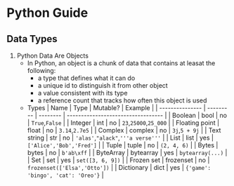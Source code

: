 # Python Guide

## Data Types
1. Python Data Are Objects
    - In Python, an object is a chunk of data that contains at leasat the following:
        - a type that defines what it can do
        - a unique id to distinguish it from other object
        - a value consistent with its type
        - a reference count that tracks how often this object is used
    - Types
        | Name            | Type      | Mutable? | Example                            |
        | --------------- | --------- | -------- | ---------------------------------- |
        | Boolean         | bool      | no       | `True`,`False`                     |
        | Integer         | int       | no       | `23`,`25000`,`25_000`              |
        | Floating point  | float     | no       | `3.14`,`2.7e5`                     |
        | Complex         | complex   | no       | `3j`,`5 + 9j`                      |
        | Text string     | str       | no       | `'alas'`,`"alack"`,`'''a verse'''` |
        | List            | list      | yes      | `['Alice','Bob','Fred']`           |
        | Tuple           | tuple     | no       | `(2, 4, 6)`                        |
        | Bytes           | bytes     | no       | `b'ab\xff`                         |
        | ByteArray       | bytearray | yes      | `bytearray(...)`                   | 
        | Set             | set       | yes      | `set([3, 6, 9])`                   |
        | Frozen set      | frozenset | no       | `frozenset(['Elsa','Otto'])`       |
        | Dictionary      | dict      | yes      | `{'game': 'bingo', 'cat': 'Oreo'}` |
